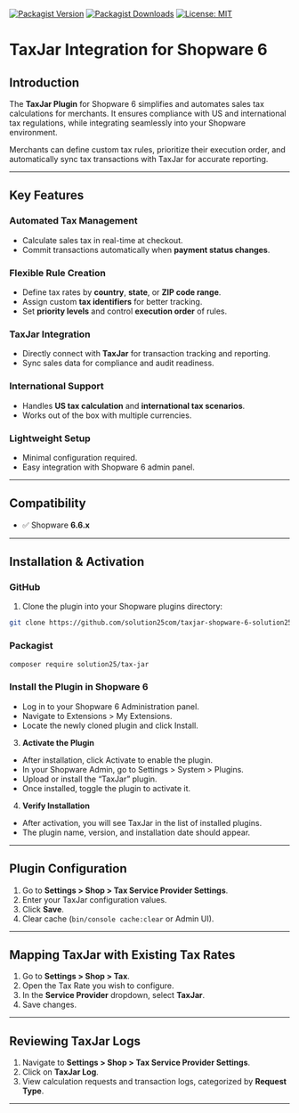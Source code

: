[![Packagist Version](https://img.shields.io/packagist/v/solution25/tax-jar.svg)](https://packagist.org/packages/solution25/tax-jar)
[![Packagist Downloads](https://img.shields.io/packagist/dt/solution25/tax-jar.svg)](https://packagist.org/packages/solution25/tax-jar)
[![License: MIT](https://img.shields.io/badge/license-MIT-green.svg)](https://github.com/solution25/taxjar-shopware-6-solution25/blob/main/LICENSE)

# TaxJar Integration for Shopware 6

## Introduction

The **TaxJar Plugin** for Shopware 6 simplifies and automates sales tax calculations for merchants. It ensures compliance with US and international tax regulations, while integrating seamlessly into your Shopware environment.

Merchants can define custom tax rules, prioritize their execution order, and automatically sync tax transactions with TaxJar for accurate reporting.

---

## Key Features

### Automated Tax Management

* Calculate sales tax in real-time at checkout.
* Commit transactions automatically when **payment status changes**.

### Flexible Rule Creation

* Define tax rates by **country**, **state**, or **ZIP code range**.
* Assign custom **tax identifiers** for better tracking.
* Set **priority levels** and control **execution order** of rules.

### TaxJar Integration

* Directly connect with **TaxJar** for transaction tracking and reporting.
* Sync sales data for compliance and audit readiness.

### International Support

* Handles **US tax calculation** and **international tax scenarios**.
* Works out of the box with multiple currencies.

### Lightweight Setup

* Minimal configuration required.
* Easy integration with Shopware 6 admin panel.

---

## Compatibility

* ✅ Shopware **6.6.x**

---

## Installation & Activation

### GitHub

1. Clone the plugin into your Shopware plugins directory:
```bash
git clone https://github.com/solution25com/taxjar-shopware-6-solution25.git
```

### Packagist

```bash
composer require solution25/tax-jar
```

### Install the Plugin in Shopware 6

- Log in to your Shopware 6 Administration panel.
- Navigate to Extensions > My Extensions.
- Locate the newly cloned plugin and click Install.

3. **Activate the Plugin**

- After installation, click Activate to enable the plugin.
- In your Shopware Admin, go to Settings > System > Plugins.
- Upload or install the “TaxJar” plugin.
- Once installed, toggle the plugin to activate it.

4. **Verify Installation**

- After activation, you will see TaxJar in the list of installed plugins.
- The plugin name, version, and installation date should appear.

---

## Plugin Configuration

1. Go to **Settings > Shop > Tax Service Provider Settings**.
2. Enter your TaxJar configuration values.
3. Click **Save**.
4. Clear cache (`bin/console cache:clear` or Admin UI).

---

## Mapping TaxJar with Existing Tax Rates

1. Go to **Settings > Shop > Tax**.
2. Open the Tax Rate you wish to configure.
3. In the **Service Provider** dropdown, select **TaxJar**.
4. Save changes.

---

## Reviewing TaxJar Logs

1. Navigate to **Settings > Shop > Tax Service Provider Settings**.
2. Click on **TaxJar Log**.
3. View calculation requests and transaction logs, categorized by **Request Type**.

---

